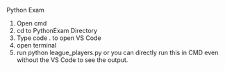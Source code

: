 Python Exam
1. Open cmd
2. cd to PythonExam Directory
3. Type code . to open VS Code
4. open terminal
5. run python league_players.py or you can directly run this in CMD even without the VS Code to see the output.
